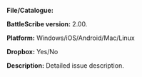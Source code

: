 **File/Catalogue:** 

**BattleScribe version:** 2.00.

**Platform:** Windows/iOS/Android/Mac/Linux

**Dropbox:** Yes/No

**Description:** Detailed issue description.